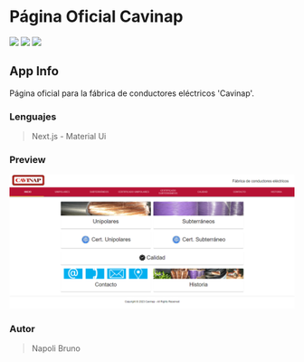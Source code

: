 # Página Oficial Cavinap

![](https://badgen.net/badge/icon/vercel?icon=vercel&label)
![](https://badgen.net/badge/release%20date/marzo/red)
![](https://badgen.net/badge/version/2.0.0/purple)

## App Info
Página oficial para la fábrica de conductores eléctricos 'Cavinap'.

### Lenguajes
>Next.js - Material Ui

### Preview
![Screenshot](public/cavinap.png)

### Autor
>Napoli Bruno
